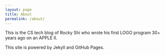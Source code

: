 ```yaml
---
layout: page
title: About
permalink: /about/
---
```


This is the CS tech blog of Rocky Shi who wrote his first LOGO program 30+ years ago on an APPLE II.



This site is powered by Jekyll and GitHub Pages.

[jekyll-organization]: https://github.com/jekyll
